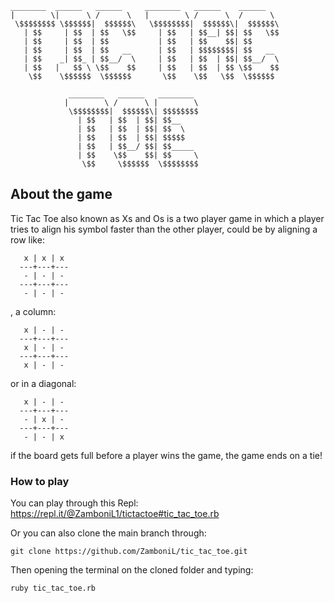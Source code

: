 
```
________  ______   ______     ________   ______    ______  
|        \|      \ /      \   |        \ /      \  /      \ 
 \$$$$$$$$ \$$$$$$|  $$$$$$\   \$$$$$$$$|  $$$$$$\|  $$$$$$\
   | $$     | $$  | $$   \$$     | $$   | $$__| $$| $$   \$$
   | $$     | $$  | $$           | $$   | $$    $$| $$      
   | $$     | $$  | $$   __      | $$   | $$$$$$$$| $$   __ 
   | $$    _| $$_ | $$__/  \     | $$   | $$  | $$| $$__/  \
   | $$   |   $$ \ \$$    $$     | $$   | $$  | $$ \$$    $$
    \$$    \$$$$$$  \$$$$$$       \$$    \$$   \$$  \$$$$$$ 
                              
             ________   ______   ________ 
            |        \ /      \ |        \
             \$$$$$$$$|  $$$$$$\| $$$$$$$$
               | $$   | $$  | $$| $$__    
               | $$   | $$  | $$| $$  \   
               | $$   | $$  | $$| $$$$$   
               | $$   | $$__/ $$| $$_____ 
               | $$    \$$    $$| $$     \
                \$$     \$$$$$$  \$$$$$$$$
```
## About the game
Tic Tac Toe also known as Xs and Os is a two player game in which a player tries to align his symbol faster than the other player, could be by aligning a row like:
```
   x | x | x
  ---+---+---
   - | - | -
  ---+---+---
   - | - | -
```
, a column: 

```
   x | - | -
  ---+---+---
   x | - | -
  ---+---+---
   x | - | -
```

or in a diagonal:
```
   x | - | -
  ---+---+---
   - | x | -
  ---+---+---
   - | - | x
  ```
  
  if the board gets full before a player wins the game, the game ends on a tie!
  
  ### How to play
  You can play through this Repl: https://repl.it/@ZamboniL1/tictactoe#tic_tac_toe.rb
  
  Or you can also clone the main branch through:
  
  ```git clone https://github.com/ZamboniL/tic_tac_toe.git```
  
  Then opening the terminal on the cloned folder and typing:
  
  ```ruby tic_tac_toe.rb```
  
  ##
 

